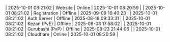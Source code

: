 | 2025-10-01 08:21:02 | Website | Online | 2025-10-01 08:20:59 |
| 2025-10-01 08:21:02 | Registration | Offline | 2025-09-09 16:40:23 |
| 2025-10-01 08:21:02 | Auth Server | Offline | 2025-08-18 09:33:31 |
| 2025-10-01 08:21:02 | Kezan (PvE) | Offline | 2025-08-03 17:58:02 |
| 2025-10-01 08:21:02 | Gurubashi (PvP) | Offline | 2025-08-23 21:44:06 |
| 2025-10-01 08:21:02 | Cloudflare | Online | 2025-10-01 08:20:59 |

